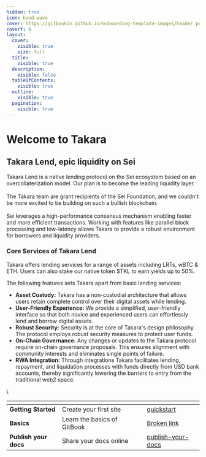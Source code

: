 ```yaml
---
hidden: true
icon: hand-wave
cover: https://gitbookio.github.io/onboarding-template-images/header.png
coverY: 0
layout:
  cover:
    visible: true
    size: full
  title:
    visible: true
  description:
    visible: false
  tableOfContents:
    visible: true
  outline:
    visible: true
  pagination:
    visible: true
---
```


# Welcome to Takara

## Takara Lend, epic liquidity on Sei

Takara Lend is a native lending protocol on the Sei ecosystem based on an overcollaterization model.  Our plan is to become the leading liquidity layer. \
\
The Takara team are grant recipients of the Sei Foundation, and we couldn't be more excited to be building on such a bullish blockchain. \
\
Sei leverages a high-performance consensus mechanism enabling faster and more efficient transactions. Working with features like parallel block processing and low-latency allows Takara to provide a robust environment for borrowers and liquidity providers.

### Core Services of Takara Lend

Takara offers lending services for a range of assets including LRTs, wBTC & ETH. Users can also stake our native token $TKL to earn yields up to 50%.&#x20;

The following features sets Takara apart from basic lending services:

* **Asset Custody:** Takara has a non-custodial architecture that allows users retain complete control over their digital assets while lending.&#x20;
* **User-Friendly Experience:** We provide a simplified, user-friendly interface so that both novice and experienced users can effortlessly lend and borrow digital assets.
* **Robust Security:** Security is at the core of Takara's design philosophy. The protocol employs robust security measures to protect user funds.
* **On-Chain Governance:** Any changes or updates to the Takara protocol require on-chain governance proposals. This ensures alignment with community interests and eliminates single points of failure.&#x20;
* **RWA Integration:** Through integrations Takara facilitates lending, repayment, and liquidation processes with funds directly from USD bank accounts, thereby significantly lowering the barriers to entry from the traditional web2 space.

\




<table data-view="cards"><thead><tr><th></th><th></th><th data-hidden data-card-cover data-type="files"></th><th data-hidden></th><th data-hidden data-card-target data-type="content-ref"></th></tr></thead><tbody><tr><td><strong>Getting Started</strong></td><td>Create your first site</td><td></td><td></td><td><a href="takara-overview/quickstart/">quickstart</a></td></tr><tr><td><strong>Basics</strong></td><td>Learn the basics of GitBook</td><td></td><td></td><td><a href="broken-reference">Broken link</a></td></tr><tr><td><strong>Publish your docs</strong></td><td>Share your docs online</td><td></td><td></td><td><a href="takara-overview/publish-your-docs/">publish-your-docs</a></td></tr></tbody></table>
